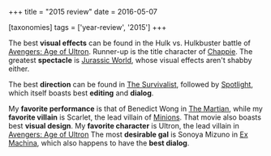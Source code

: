 +++
title = "2015 review"
date = 2016-05-07

[taxonomies]
tags = ['year-review', '2015']
+++

The best **visual effects** can be found in the Hulk vs. Hulkbuster
battle of [Avengers: Age of Ultron]. Runner-up is the title character of
[Chappie]. The greatest **spectacle** is [Jurassic World], whose visual
effects aren\'t shabby either.

The best **direction** can be found in [The Survivalist], followed by
[Spotlight], which itself boasts best **editing** and **dialog**.

My **favorite performance** is that of Benedict Wong in [The Martian],
while my **favorite villain** is Scarlet, the lead villain of [Minions].
That movie also boasts best **visual design**. My **favorite character**
is Ultron, the lead villain in [Avengers: Age of Ultron] The most
**desirable gal** is Sonoya Mizuno in [Ex Machina], which also happens
to have the **best dialog**.

  [Avengers: Age of Ultron]: http://movies.tshepang.net/avengers-age-of-ultron
  [Chappie]: http://movies.tshepang.net/chappie
  [Jurassic World]: http://movies.tshepang.net/jurassic-world
  [The Survivalist]: http://movies.tshepang.net/the-survivalist
  [Spotlight]: http://movies.tshepang.net/spotlight
  [The Martian]: http://movies.tshepang.net/the-martian
  [Minions]: http://movies.tshepang.net/minions
  [Ex Machina]: http://movies.tshepang.net/ex-machina
